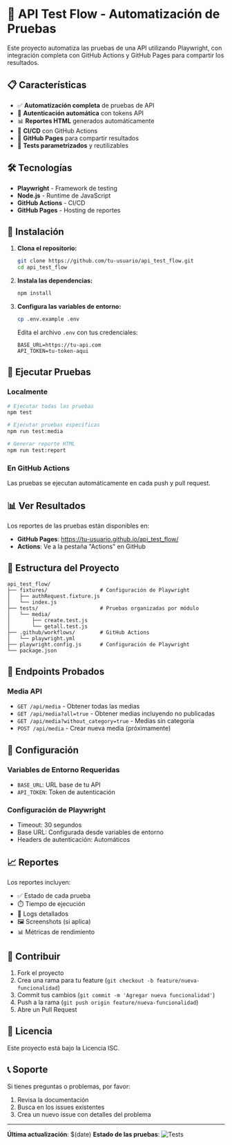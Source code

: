 # 🧪 API Test Flow - Automatización de Pruebas

Este proyecto automatiza las pruebas de una API utilizando Playwright, con integración completa con GitHub Actions y GitHub Pages para compartir los resultados.

## 📋 Características

- ✅ **Automatización completa** de pruebas de API
- 🔐 **Autenticación automática** con tokens API
- 📊 **Reportes HTML** generados automáticamente
- 🚀 **CI/CD** con GitHub Actions
- 📱 **GitHub Pages** para compartir resultados
- 🎯 **Tests parametrizados** y reutilizables

## 🛠️ Tecnologías

- **Playwright** - Framework de testing
- **Node.js** - Runtime de JavaScript
- **GitHub Actions** - CI/CD
- **GitHub Pages** - Hosting de reportes

## 🚀 Instalación

1. **Clona el repositorio:**
   ```bash
   git clone https://github.com/tu-usuario/api_test_flow.git
   cd api_test_flow
   ```

2. **Instala las dependencias:**
   ```bash
   npm install
   ```

3. **Configura las variables de entorno:**
   ```bash
   cp .env.example .env
   ```
   
   Edita el archivo `.env` con tus credenciales:
   ```env
   BASE_URL=https://tu-api.com
   API_TOKEN=tu-token-aqui
   ```

## 🧪 Ejecutar Pruebas

### Localmente
```bash
# Ejecutar todas las pruebas
npm test

# Ejecutar pruebas específicas
npm run test:media

# Generar reporte HTML
npm run test:report
```

### En GitHub Actions
Las pruebas se ejecutan automáticamente en cada push y pull request.

## 📊 Ver Resultados

Los reportes de las pruebas están disponibles en:
- **GitHub Pages**: https://tu-usuario.github.io/api_test_flow/
- **Actions**: Ve a la pestaña "Actions" en GitHub

## 📁 Estructura del Proyecto

```
api_test_flow/
├── fixtures/                 # Configuración de Playwright
│   ├── authRequest.fixture.js
│   └── index.js
├── tests/                    # Pruebas organizadas por módulo
│   └── media/
│       ├── create.test.js
│       └── getall.test.js
├── .github/workflows/        # GitHub Actions
│   └── playwright.yml
├── playwright.config.js      # Configuración de Playwright
└── package.json
```

## 🎯 Endpoints Probados

### Media API
- `GET /api/media` - Obtener todas las medias
- `GET /api/media?all=true` - Obtener medias incluyendo no publicadas
- `GET /api/media?without_category=true` - Medias sin categoría
- `POST /api/media` - Crear nueva media (próximamente)

## 🔧 Configuración

### Variables de Entorno Requeridas
- `BASE_URL`: URL base de tu API
- `API_TOKEN`: Token de autenticación

### Configuración de Playwright
- Timeout: 30 segundos
- Base URL: Configurada desde variables de entorno
- Headers de autenticación: Automáticos

## 📈 Reportes

Los reportes incluyen:
- ✅ Estado de cada prueba
- ⏱️ Tiempo de ejecución
- 📝 Logs detallados
- 🖼️ Screenshots (si aplica)
- 📊 Métricas de rendimiento

## 🤝 Contribuir

1. Fork el proyecto
2. Crea una rama para tu feature (`git checkout -b feature/nueva-funcionalidad`)
3. Commit tus cambios (`git commit -m 'Agregar nueva funcionalidad'`)
4. Push a la rama (`git push origin feature/nueva-funcionalidad`)
5. Abre un Pull Request

## 📝 Licencia

Este proyecto está bajo la Licencia ISC.

## 📞 Soporte

Si tienes preguntas o problemas, por favor:
1. Revisa la documentación
2. Busca en los issues existentes
3. Crea un nuevo issue con detalles del problema

---

**Última actualización**: $(date)
**Estado de las pruebas**: ![Tests](https://github.com/tu-usuario/api_test_flow/workflows/Playwright%20Tests/badge.svg)

